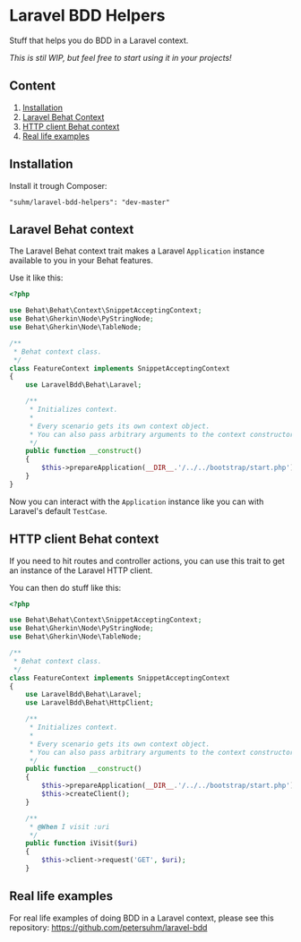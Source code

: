 Laravel BDD Helpers
===================

Stuff that helps you do BDD in a Laravel context.

_This is stil WIP, but feel free to start using it in your projects!_

## Content

1. [Installation](#installation)
2. [Laravel Behat Context](#laravel-behat-context)
3. [HTTP client Behat context](#http-client-behat-context)
4. [Real life examples](#real-life-examples)

## Installation

Install it trough Composer:

```
"suhm/laravel-bdd-helpers": "dev-master"
```

## Laravel Behat context

The Laravel Behat context trait makes a Laravel `Application` instance available to you in your Behat features.

Use it like this:

```php
<?php

use Behat\Behat\Context\SnippetAcceptingContext;
use Behat\Gherkin\Node\PyStringNode;
use Behat\Gherkin\Node\TableNode;

/**
 * Behat context class.
 */
class FeatureContext implements SnippetAcceptingContext
{
    use LaravelBdd\Behat\Laravel;

    /**
     * Initializes context.
     *
     * Every scenario gets its own context object.
     * You can also pass arbitrary arguments to the context constructor through behat.yml.
     */
    public function __construct()
    {
        $this->prepareApplication(__DIR__.'/../../bootstrap/start.php');
    }
}
```

Now you can interact with the `Application` instance like you can with Laravel's default `TestCase`.

## HTTP client Behat context

If you need to hit routes and controller actions, you can use this trait to get an instance of the Laravel HTTP client.

You can then do stuff like this:

```php
<?php

use Behat\Behat\Context\SnippetAcceptingContext;
use Behat\Gherkin\Node\PyStringNode;
use Behat\Gherkin\Node\TableNode;

/**
 * Behat context class.
 */
class FeatureContext implements SnippetAcceptingContext
{
    use LaravelBdd\Behat\Laravel;
    use LaravelBdd\Behat\HttpClient;

    /**
     * Initializes context.
     *
     * Every scenario gets its own context object.
     * You can also pass arbitrary arguments to the context constructor through behat.yml.
     */
    public function __construct()
    {
        $this->prepareApplication(__DIR__.'/../../bootstrap/start.php');
        $this->createClient();
    }

    /**
     * @When I visit :uri
     */
    public function iVisit($uri)
    {
        $this->client->request('GET', $uri);
    }
```

## Real life examples

For real life examples of doing BDD in a Laravel context, please see this repository: https://github.com/petersuhm/laravel-bdd
